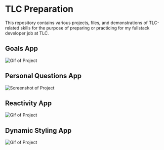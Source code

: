 # TLC Preparation
This repository contains various projects, files, and demonstrations of TLC-related skills for the purpose of preparing or practicing for my fullstack developer job at TLC.

## Goals App
![Gif of Project](https://github.com/elliottthomlison/TLC-Preparation/blob/master/Vue/Goal%20App%20(JavaScript%20Edition)/recording.gif?raw=true)

## Personal Questions App
![Screenshot of Project](https://github.com/elliottthomlison/TLC-Preparation/blob/master/Vue/Personal%20Questions%20App/projectImage.png?raw=true) 

## Reactivity App
![Gif of Project](https://github.com/elliottthomlison/TLC-Preparation/blob/master/Vue/Reactivity%20App/recording.gif?raw=true)

## Dynamic Styling App
![Gif of Project](https://github.com/elliottthomlison/TLC-Preparation/blob/master/Vue/Dynamic%20Styling%20App/recording.gif?raw=true)
